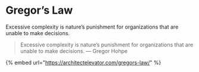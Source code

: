 # Gregor’s Law

Excessive complexity is nature’s punishment for organizations that are unable to make decisions.

> Excessive complexity is nature’s punishment for organizations that are unable to make decisions. — Gregor Hohpe

{% embed url="https://architectelevator.com/gregors-law/" %}
